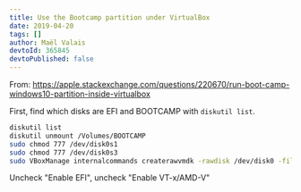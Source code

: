 ```yaml
---
title: Use the Bootcamp partition under VirtualBox
date: 2019-04-20
tags: []
author: Maël Valais
devtoId: 365845
devtoPublished: false
---
```


From: <https://apple.stackexchange.com/questions/220670/run-boot-camp-windows10-partition-inside-virtualbox>

First, find which disks are EFI and BOOTCAMP with `diskutil list`.

```sh
diskutil list
diskutil unmount /Volumes/BOOTCAMP
sudo chmod 777 /dev/disk0s1
sudo chmod 777 /dev/disk0s3
sudo VBoxManage internalcommands createrawvmdk -rawdisk /dev/disk0 -filename win10raw.vmdk -partitions 1,3
```

Uncheck "Enable EFI", uncheck "Enable VT-x/AMD-V"
